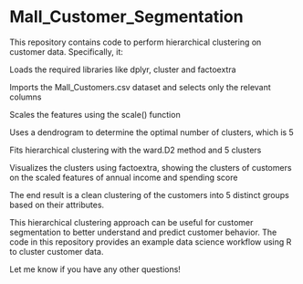 # Mall_Customer_Segmentation

This repository contains code to perform hierarchical clustering on customer data. Specifically, it:

Loads the required libraries like dplyr, cluster and factoextra

Imports the Mall_Customers.csv dataset and selects only the relevant columns

Scales the features using the scale() function

Uses a dendrogram to determine the optimal number of clusters, which is 5

Fits hierarchical clustering with the ward.D2 method and 5 clusters

Visualizes the clusters using factoextra, showing the clusters of customers on the scaled features of annual income and spending score

The end result is a clean clustering of the customers into 5 distinct groups based on their attributes.

This hierarchical clustering approach can be useful for customer segmentation to better understand and predict customer behavior. The code in this repository provides an example data science workflow using R to cluster customer data.

Let me know if you have any other questions!
